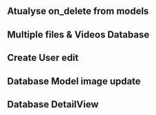 ## Atualyse on_delete from models
## Multiple files & Videos Database
## Create User edit
## Database Model image update
## Database DetailView
